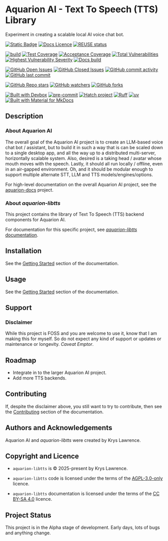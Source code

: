 <!--
    SPDX-FileCopyrightText: 2025-present Krys Lawrence <aquarion.5.krystopher@spamgourmet.org>
    SPDX-License-Identifier: CC-BY-SA-4.0
-->

<!--
    aquarion-libtts documentation © 2025-present by Krys Lawrence is licensed under
    Creative Commons Attribution-ShareAlike 4.0 International. To view a copy of this
    license, visit <https://creativecommons.org/licenses/by-sa/4.0/>
-->

# Aquarion AI - Text To Speech (TTS) Library

Experiment in creating a scalable local AI voice chat bot.

[![Static Badge](https://img.shields.io/badge/Part_of-Aquarion_AI-blue)](https://github.com/aquarion-ai)
[![Docs Licence](https://img.shields.io/badge/docs_licence-CC_BY_SA_4.0-red)](https://creativecommons.org/licenses/by-sa/4.0/)
[![REUSE status](https://api.reuse.software/badge/github.com/aquarion-ai/aquarion-libtts)](https://api.reuse.software/info/github.com/aquarion-ai/aquarion-libtts)
<!-- markdownlint-disable MD013 -->
<!--
[![PyPI - License](https://img.shields.io/pypi/l/aquarion-libtts)](https://pypi.org/project/aquarion-libtts)
-->
<!-- markdownlint-enable MD013 -->

<!-- markdownlint-disable MD013 -->
<!--
[![PyPI - Version](https://img.shields.io/pypi/v/aquarion-libtts.svg)](https://pypi.org/project/aquarion-libtts)
[![PyPI - Python Version](https://img.shields.io/pypi/pyversions/aquarion-libtts.svg)](https://pypi.org/project/aquarion-libtts)
[![PyPI - Implementation](https://img.shields.io/pypi/implementation/aquarion-libtts)](https://pypi.org/project/aquarion-libtts)
[![PyPI - Types](https://img.shields.io/pypi/types/aquarion-libtts)](https://pypi.org/project/aquarion-libtts)
[![PyPI - Wheel](https://img.shields.io/pypi/wheel/aquarion-libtts)](https://pypi.org/project/aquarion-libtts)
[![PyPI - Format](https://img.shields.io/pypi/format/aquarion-libtts)](https://pypi.org/project/aquarion-libtts)
[![PyPI - Status](https://img.shields.io/pypi/status/aquarion-libtts)](https://pypi.org/project/aquarion-libtts)
[![PyPI - Downloads](https://img.shields.io/pypi/dm/aquarion-libtts)](https://pypi.org/project/aquarion-libtts)
-->
<!-- markdownlint-enable MD013 -->

[![build](https://github.com/aquarion-ai/aquarion-libtts/actions/workflows/build.yml/badge.svg)](https://github.com/aquarion-ai/aquarion-libtts/actions/workflows/build.yml)
[![Test Coverage](https://img.shields.io/endpoint?url=https://gist.githubusercontent.com/justkrys/079b402971d82c07d05c74f37c57b088/raw/aquarion-ai_aquarion-libtts__main__test.json)](https://github.com/aquarion-ai/aquarion-libtts/actions)
[![Acceptance Coverage](https://img.shields.io/endpoint?url=https://gist.githubusercontent.com/justkrys/079b402971d82c07d05c74f37c57b088/raw/aquarion-ai_aquarion-libtts__main__accept.json)](https://github.com/aquarion-ai/aquarion-libtts/actions)
[![Total Vulnerabilities](https://img.shields.io/endpoint?url=https://gist.githubusercontent.com/justkrys/079b402971d82c07d05c74f37c57b088/raw/aquarion-ai_aquarion-libtts__main__sec_total.json)](https://github.com/aquarion-ai/aquarion-libtts/actions)
[![Highest Vulnerability Severity](https://img.shields.io/endpoint?url=https://gist.githubusercontent.com/justkrys/079b402971d82c07d05c74f37c57b088/raw/aquarion-ai_aquarion-libtts__main__sec_highest.json)](https://github.com/aquarion-ai/aquarion-libtts/actions)
[![Docs build](https://app.readthedocs.org/projects/aquarion-libtts/badge/?version=latest)](https://aquarion-libtts.readthedocs.io/en/latest/)

[![GitHub Open Issues](https://img.shields.io/github/issues/aquarion-ai/aquarion-libtts)](https://github.com/aquarion-ai/aquarion-libtts/issues)
[![GitHub Closed Issues](https://img.shields.io/github/issues-closed/aquarion-ai/aquarion-libtts)](https://github.com/aquarion-ai/aquarion-libtts/issues)
[![GitHub commit activity](https://img.shields.io/github/commit-activity/m/aquarion-ai/aquarion-libtts)](https://github.com/aquarion-ai/aquarion-libtts/activity)
[![GitHub last commit](https://img.shields.io/github/last-commit/aquarion-ai/aquarion-libtts)](https://github.com/aquarion-ai/aquarion-libtts/activity)
<!-- markdownlint-disable MD013 -->
<!--
[![GitHub Downloads (all assets, all releases)](https://img.shields.io/github/downloads/aquarion-ai/aquarion-libtts/total)](https://github.com/aquarion-ai/aquarion-libtts)
[![GitHub Release Date](https://img.shields.io/github/release-date/aquarion-ai/aquarion-libtts)](https://github.com/aquarion-ai/aquarion-libtts)
-->
<!-- markdownlint-enable MD013 -->

[![GitHub Repo stars](https://img.shields.io/github/stars/aquarion-ai/aquarion-libtts)](https://github.com/aquarion-ai/aquarion-libtts)
[![GitHub watchers](https://img.shields.io/github/watchers/aquarion-ai/aquarion-libtts)](https://github.com/aquarion-ai/aquarion-libtts)
[![GitHub forks](https://img.shields.io/github/forks/aquarion-ai/aquarion-libtts)](https://github.com/aquarion-ai/aquarion-libtts)

[![Built with Devbox](https://www.jetify.com/img/devbox/shield_galaxy.svg)](https://www.jetify.com/devbox/docs/contributor-quickstart/)
[![pre-commit](https://img.shields.io/badge/pre--commit-enabled-brightgreen?logo=pre-commit)](https://github.com/pre-commit/pre-commit)
[![Hatch project](https://img.shields.io/badge/%F0%9F%A5%9A-Hatch-4051b5.svg)](https://github.com/pypa/hatch)
[![Ruff](https://img.shields.io/endpoint?url=https://raw.githubusercontent.com/astral-sh/ruff/main/assets/badge/v2.json)](https://github.com/astral-sh/ruff)
[![uv](https://img.shields.io/endpoint?url=https://raw.githubusercontent.com/astral-sh/uv/main/assets/badge/v0.json)](https://github.com/astral-sh/uv)
[![Built with Material for MkDocs](https://img.shields.io/badge/Material_for_MkDocs-526CFE?logo=MaterialForMkDocs&logoColor=white)](https://squidfunk.github.io/mkdocs-material/)

<!-- --8<-- [start:description] -->

## Description

### About Aquarion AI

The overall goal of the Aquarion AI project is to create an LLM-based voice chat bot /
assistant, but to build it in such a way that is can be scaled down to a single desktop
app, and all the way up to a distributed multi-server, horizontally scalable system.
Also, desired is a taking head / avatar whose mouth moves with the speech.  Lastly, it
should all run locally / offline, even in an air-gapped environment.  Oh, and it should
be modular enough to support multiple alternate STT, LLM and TTS models/engines/options.

For high-level documentation on the overall Aquarion AI project, see the
[aquarion-docs](https://github.com/aquarion-ai/aquarion-docs) project.

### About *aquarion-libtts*

This project contains the library of Text To Speech (TTS) backend components for
Aquarion AI.

For documentation for this specific project, see
[*aquarion-libtts* documentation](https://aquarion-libtts.readthedocs.io/en/latest/).

<!-- --8<-- [end:description] -->

## Installation

See the
[Getting Started](https://aquarion-libtts.readthedocs.io/en/latest/getting_started.html)
section of the documentation.

## Usage

See the
[Getting Started](https://aquarion-libtts.readthedocs.io/en/latest/getting_started.html)
section of the documentation.

## Support

<!-- --8<-- [start:disclaimer] -->

### Disclaimer

While this project is FOSS and you are welcome to use it, know that I am making this for
myself. So do not expect any kind of support or updates or maintenance or longevity.
*Caveat Emptor*.

<!-- --8<-- [end:disclaimer] -->

## Roadmap

- Integrate in to the larger Aquarion AI project.
- Add more TTS backends.

## Contributing

If, despite the disclaimer above, you still want to try to contribute, then see the
[Contributing](https://aquarion-libtts.readthedocs.io/en/latest/contributing.html)
section of the documentation.

<!-- --8<-- [start:legal] -->

## Authors and Acknowledgements

Aquarion AI and *aquarion-libtts* were created by Krys Lawrence.

## Copyright and Licence

- `aquarion-libtts` is © 2025-present by Krys Lawrence.

- `aquarion-libtts` code is licensed under the terms of the
  [AGPL-3.0-only](https://www.gnu.org/licenses/agpl-3.0.en.html#license-text) licence.

- `aquarion-libtts` documentation is licensed under the terms of the
  [CC BY-SA 4.0](https://creativecommons.org/licenses/by-sa/4.0/) licence.

<!-- --8<-- [end:legal] -->

## Project Status

This project is in the Alpha stage of development.  Early days, lots of bugs and
anything change.
